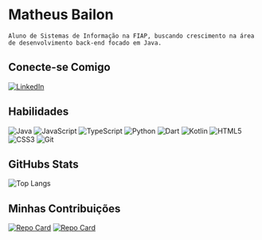 # Matheus Bailon

    Aluno de Sistemas de Informação na FIAP, buscando crescimento na área de desenvolvimento back-end focado em Java.



## Conecte-se Comigo
[![LinkedIn](https://img.shields.io/badge/LinkedIn-0077B5?style=for-the-badge&logo=linkedin&logoColor=white)](https://www.linkedin.com/in/matheus-bailon-755bb7260/)


## Habilidades
![Java](https://img.shields.io/badge/java-%23ED8B00.svg?style=for-the-badge&logo=openjdk&logoColor=white)
![JavaScript](https://img.shields.io/badge/JavaScript-F7DF1E?style=for-the-badge&logo=javascript&logoColor=black)
![TypeScript](https://img.shields.io/badge/TypeScript-007ACC?style=for-the-badge&logo=typescript&logoColor=white)
![Python](https://img.shields.io/badge/python-3670A0?style=for-the-badge&logo=python&logoColor=ffdd54)
![Dart](https://img.shields.io/badge/Dart-0175C2?style=for-the-badge&logo=dart&logoColor=white)
![Kotlin](https://img.shields.io/badge/Kotlin-0095D5?&style=for-the-badge&logo=kotlin&logoColor=white)
![HTML5](https://img.shields.io/badge/HTML5-E34F26?style=for-the-badge&logo=html5&logoColor=white)
![CSS3](https://img.shields.io/badge/CSS3-1572B6?style=for-the-badge&logo=css3&logoColor=white)
![Git](https://img.shields.io/badge/GIT-E44C30?style=for-the-badge&logo=git&logoColor=white)


## GitHubs Stats
![Top Langs](https://github-readme-stats-git-masterrstaa-rickstaa.vercel.app/api/top-langs/?username=bailooon&layout=compact&bg_color=000&border_color=30A3DC&title_color=E94D5F&text_color=FFF)


## Minhas Contribuições
[![Repo Card](https://github-readme-stats.vercel.app/api/pin/?username=bailooon&repo=Jogo-da-Velha&bg_color=000&border_color=30A3DC&show_icons=true&icon_color=30A3DC&title_color=E94D5F&text_color=FFF)](https://github.com/bailooon/Jogo-da-Velha)
[![Repo Card](https://github-readme-stats.vercel.app/api/pin/?username=bailooon&repo=Crypto-Monitor&bg_color=000&border_color=30A3DC&show_icons=true&icon_color=30A3DC&title_color=E94D5F&text_color=FFF)](https://github.com/bailooon/Crypto-Monitor)
